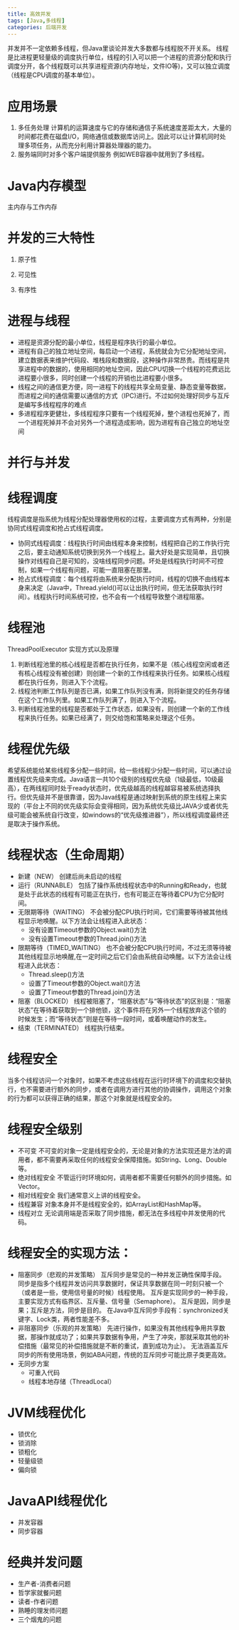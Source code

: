 ```yaml
---
title: 高效并发
tags: [Java,多线程]
categories: 后端开发
---
```


并发并不一定依赖多线程，但Java里谈论并发大多数都与线程脱不开关系。
线程是比进程更轻量级的调度执行单位，线程的引入可以把一个进程的资源分配和执行调度分开，各个线程既可以共享进程资源(内存地址，文件IO等)，又可以独立调度（线程是CPU调度的基本单位）。
<!-- more -->

# 应用场景
1. 多任务处理
计算机的运算速度与它的存储和通信子系统速度差距太大，大量的时间都花费在磁盘I/O，网络通信或数据库访问上。因此可以让计算机同时处理多项任务，从而充分利用计算器处理器的能力。
2. 服务端同时对多个客户端提供服务
例如WEB容器中就用到了多线程。

# Java内存模型
主内存与工作内存

# 并发的三大特性
1. 原子性

2. 可见性

3. 有序性

# 进程与线程
* 进程是资源分配的最小单位，线程是程序执行的最小单位。
* 进程有自己的独立地址空间，每启动一个进程，系统就会为它分配地址空间，建立数据表来维护代码段、堆栈段和数据段，这种操作非常昂贵。而线程是共享进程中的数据的，使用相同的地址空间，因此CPU切换一个线程的花费远比进程要小很多，同时创建一个线程的开销也比进程要小很多。
* 线程之间的通信更方便，同一进程下的线程共享全局变量、静态变量等数据，而进程之间的通信需要以通信的方式（IPC)进行。不过如何处理好同步与互斥是编写多线程程序的难点
* 多进程程序更健壮，多线程程序只要有一个线程死掉，整个进程也死掉了，而一个进程死掉并不会对另外一个进程造成影响，因为进程有自己独立的地址空间

# 并行与并发

# 线程调度
线程调度是指系统为线程分配处理器使用权的过程，主要调度方式有两种，分别是协同式线程调度和抢占式线程调度。
* 协同式线程调度：线程执行时间由线程本身来控制，线程把自己的工作执行完之后，要主动通知系统切换到另外一个线程上。最大好处是实现简单，且切换操作对线程自己是可知的，没啥线程同步问题。坏处是线程执行时间不可控制，如果一个线程有问题，可能一直阻塞在那里。
* 抢占式线程调度：每个线程将由系统来分配执行时间，线程的切换不由线程本身来决定（Java中，Thread.yield()可以让出执行时间，但无法获取执行时间）。线程执行时间系统可控，也不会有一个线程导致整个进程阻塞。

# 线程池
ThreadPoolExecutor
实现方式以及原理
1. 判断线程池里的核心线程是否都在执行任务，如果不是（核心线程空闲或者还有核心线程没有被创建）则创建一个新的工作线程来执行任务。如果核心线程都在执行任务，则进入下个流程。
2. 线程池判断工作队列是否已满，如果工作队列没有满，则将新提交的任务存储在这个工作队列里。如果工作队列满了，则进入下个流程。
3. 判断线程池里的线程是否都处于工作状态，如果没有，则创建一个新的工作线程来执行任务。如果已经满了，则交给饱和策略来处理这个任务。

# 线程优先级
希望系统能给某些线程多分配一些时间，给一些线程少分配一些时间，可以通过设置线程优先级来完成。Java语言一共10个级别的线程优先级（1级最低，10级最高），在两线程同时处于ready状态时，优先级越高的线程越容易被系统选择执行。但优先级并不是很靠谱，因为Java线程是通过映射到系统的原生线程上来实现的（平台上不同的优先级实际会变得相同，因为系统优先级比JAVA少或者优先级可能会被系统自行改变，如windows的“优先级推进器”），所以线程调度最终还是取决于操作系统。

# 线程状态（生命周期）
* 新建（NEW）
创建后尚未启动的线程
* 运行（RUNNABLE）
包括了操作系统线程状态中的Running和Ready，也就是处于此状态的线程有可能正在执行，也有可能正在等待着CPU为它分配时间。
* 无限期等待（WAITING）
不会被分配CPU执行时间，它们需要等待被其他线程显示地唤醒。以下方法会让线程进入此状态：
    * 没有设置Timeout参数的Object.wait()方法
    * 没有设置Timeout参数的Thread.join()方法
* 限期等待（TIMED_WAITING）
也不会被分配CPU执行时间，不过无须等待被其他线程显示地唤醒,在一定时间之后它们会由系统自动唤醒。以下方法会让线程进入此状态：
    * Thread.sleep()方法
    * 设置了Timeout参数的Object.wait()方法
    * 设置了Timeout参数的Thread.join()方法
* 阻塞（BLOCKED）
线程被阻塞了，“阻塞状态”与“等待状态”的区别是：“阻塞状态”在等待着获取到一个排他锁，这个事件将在另外一个线程放弃这个锁的时候发生；而“等待状态”则是在等待一段时间，或着唤醒动作的发生。
* 结束（TERMINATED）
线程执行结束。

# 线程安全
当多个线程访问一个对象时，如果不考虑这些线程在运行时环境下的调度和交替执行，也不需要进行额外的同步，或者在调用方进行其他的协调操作，调用这个对象的行为都可以获得正确的结果，那这个对象就是线程安全的。

# 线程安全级别
* 不可变
不可变的对象一定是线程安全的，无论是对象的方法实现还是方法的调用者，都不需要再采取任何的线程安全保障措施。如String、Long、Double等。
* 绝对线程安全
不管运行时环境如何，调用者都不需要任何额外的同步措施。如Vector。
* 相对线程安全
我们通常意义上讲的线程安全。
* 线程兼容
对象本身并不是线程安全的，如ArrayList和HashMap等。
* 线程对立
无论调用端是否采取了同步措施，都无法在多线程中并发使用的代码。

# 线程安全的实现方法：
* 阻塞同步（悲观的并发策略）
互斥同步是常见的一种并发正确性保障手段。
同步是指多个线程并发访问共享数据时，保证共享数据在同一时刻只被一个（或者是一些，使用信号量的时候）线程使用。
互斥是实现同步的一种手段，主要实现方式有临界区、互斥量、信号量（Semaphore）。
互斥是因，同步是果；互斥是方法，同步是目的。
在Java中互斥同步手段有：synchronized关键字、Lock类，两者性能差不多。
* 非阻塞同步（乐观的并发策略）
先进行操作，如果没有其他线程争用共享数据，那操作就成功了；如果共享数据有争用，产生了冲突，那就采取其他的补偿措施（最常见的补偿措施就是不断的重试，直到成功为止）。
无法涵盖互斥同步的所有使用场景，例如ABA问题，传统的互斥同步可能比原子类更高效。
* 无同步方案
    * 可重入代码
    * 线程本地存储（ThreadLocal）
    
# JVM线程优化
* 锁优化
* 锁消除
* 锁粗化
* 轻量级锁
* 偏向锁

# JavaAPI线程优化
* 并发容器
* 同步容器

# 经典并发问题
* 生产者-消费者问题
* 哲学家就餐问题
* 读者-作者问题
* 熟睡的理发师问题
* 三个烟鬼的问题
